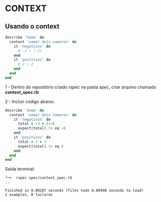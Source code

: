 # CONTEXT

## Usando o context

```ruby
describe 'Soma' do
  context 'somar dois numeros' do
    it 'negativos' do
      # -2 + (-2)
    end
    it 'positivos' do
      # 2 + 2 
    end
  end
end
```

1 - Dentro do repositório criado *rspec* na pasta *spec*, criar arquivo chamado **context_spec.rb**

2 - Incluir código abaixo:

```ruby
describe 'Soma' do
  context 'somar dois numeros' do
    it 'negativos' do
      total = -3 + (-3)
      expect(total).to eq -6
    end
    it 'positivos' do
      total = 3 + 3
      expect(total).to eq 6
    end
  end
end
```

Saída terminal:

```
╰─➤  rspec spec/context_spec.rb
..

Finished in 0.00287 seconds (files took 0.80948 seconds to load)
2 examples, 0 failures
```